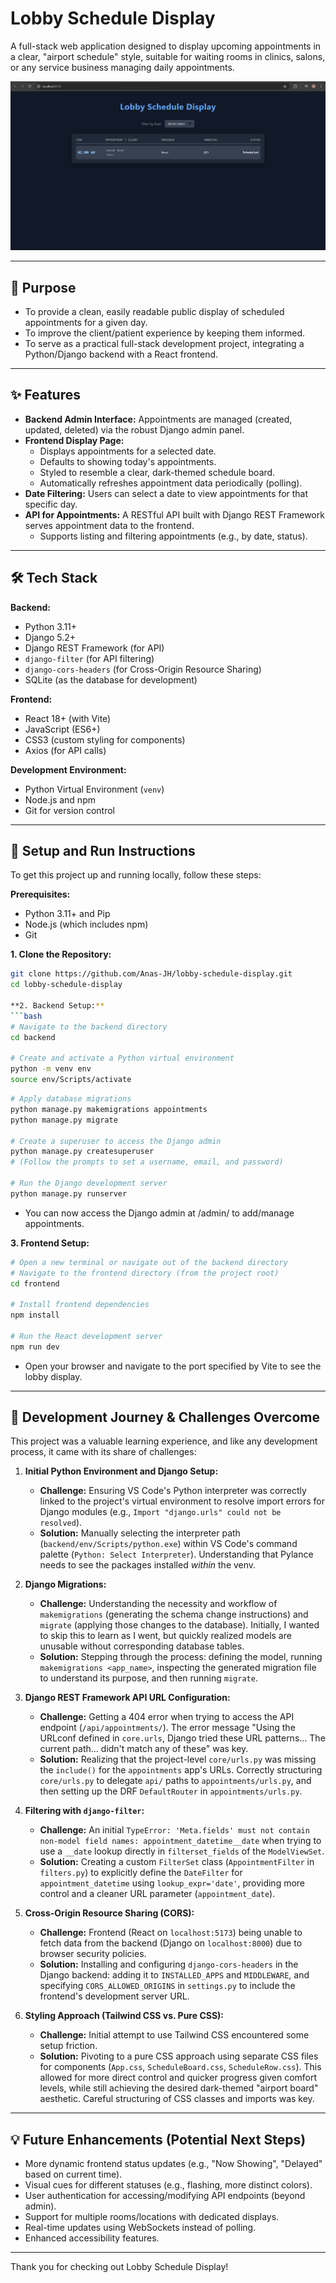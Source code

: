 # Lobby Schedule Display

A full-stack web application designed to display upcoming appointments in a clear, "airport schedule" style, suitable for waiting rooms in clinics, salons, or any service business managing daily appointments.

![Lobby Schedule Display Screenshot](<https://github.com/Anas-JH/lobby-schedule-display/blob/f22cb339fed587b63c21a3a5aff971755b37c4ab/Screenshot%20(428).png>) 

---

## 🎯 Purpose

*   To provide a clean, easily readable public display of scheduled appointments for a given day.
*   To improve the client/patient experience by keeping them informed.
*   To serve as a practical full-stack development project, integrating a Python/Django backend with a React frontend.

---

## ✨ Features

*   **Backend Admin Interface:** Appointments are managed (created, updated, deleted) via the robust Django admin panel.
*   **Frontend Display Page:**
    *   Displays appointments for a selected date.
    *   Defaults to showing today's appointments.
    *   Styled to resemble a clear, dark-themed schedule board.
    *   Automatically refreshes appointment data periodically (polling).
*   **Date Filtering:** Users can select a date to view appointments for that specific day.
*   **API for Appointments:** A RESTful API built with Django REST Framework serves appointment data to the frontend.
    *   Supports listing and filtering appointments (e.g., by date, status).

---

## 🛠️ Tech Stack

**Backend:**
*   Python 3.11+
*   Django 5.2+
*   Django REST Framework (for API)
*   `django-filter` (for API filtering)
*   `django-cors-headers` (for Cross-Origin Resource Sharing)
*   SQLite (as the database for development)

**Frontend:**
*   React 18+ (with Vite)
*   JavaScript (ES6+)
*   CSS3 (custom styling for components)
*   Axios (for API calls)

**Development Environment:**
*   Python Virtual Environment (`venv`)
*   Node.js and npm
*   Git for version control

---

## 🚀 Setup and Run Instructions

To get this project up and running locally, follow these steps:

**Prerequisites:**
*   Python 3.11+ and Pip
*   Node.js (which includes npm)
*   Git

**1. Clone the Repository:**
```bash
git clone https://github.com/Anas-JH/lobby-schedule-display.git
cd lobby-schedule-display

**2. Backend Setup:**
```bash
# Navigate to the backend directory
cd backend

# Create and activate a Python virtual environment
python -m venv env
source env/Scripts/activate
```


```bash
# Apply database migrations
python manage.py makemigrations appointments
python manage.py migrate

# Create a superuser to access the Django admin
python manage.py createsuperuser 
# (Follow the prompts to set a username, email, and password)

# Run the Django development server 
python manage.py runserver
```
*   You can now access the Django admin at /admin/ to add/manage appointments.

**3. Frontend Setup:**
```bash
# Open a new terminal or navigate out of the backend directory
# Navigate to the frontend directory (from the project root)
cd frontend

# Install frontend dependencies
npm install

# Run the React development server
npm run dev
```
*   Open your browser and navigate to the port specified by Vite to see the lobby display.

---

## 🧠 Development Journey & Challenges Overcome

This project was a valuable learning experience, and like any development process, it came with its share of challenges:

1.  **Initial Python Environment and Django Setup:**
    *   **Challenge:** Ensuring VS Code's Python interpreter was correctly linked to the project's virtual environment to resolve import errors for Django modules (e.g., `Import "django.urls" could not be resolved`).
    *   **Solution:** Manually selecting the interpreter path (`backend/env/Scripts/python.exe`) within VS Code's command palette (`Python: Select Interpreter`). Understanding that Pylance needs to see the packages installed *within* the venv.

2.  **Django Migrations:**
    *   **Challenge:** Understanding the necessity and workflow of `makemigrations` (generating the schema change instructions) and `migrate` (applying those changes to the database). Initially, I wanted to skip this to learn as I went, but quickly realized models are unusable without corresponding database tables.
    *   **Solution:** Stepping through the process: defining the model, running `makemigrations <app_name>`, inspecting the generated migration file to understand its purpose, and then running `migrate`.

3.  **Django REST Framework API URL Configuration:**
    *   **Challenge:** Getting a 404 error when trying to access the API endpoint (`/api/appointments/`). The error message "Using the URLconf defined in `core.urls`, Django tried these URL patterns... The current path... didn't match any of these" was key.
    *   **Solution:** Realizing that the project-level `core/urls.py` was missing the `include()` for the `appointments` app's URLs. Correctly structuring `core/urls.py` to delegate `api/` paths to `appointments/urls.py`, and then setting up the DRF `DefaultRouter` in `appointments/urls.py`.

4.  **Filtering with `django-filter`:**
    *   **Challenge:** An initial `TypeError: 'Meta.fields' must not contain non-model field names: appointment_datetime__date` when trying to use a `__date` lookup directly in `filterset_fields` of the `ModelViewSet`.
    *   **Solution:** Creating a custom `FilterSet` class (`AppointmentFilter` in `filters.py`) to explicitly define the `DateFilter` for `appointment_datetime` using `lookup_expr='date'`, providing more control and a cleaner URL parameter (`appointment_date`).

5.  **Cross-Origin Resource Sharing (CORS):**
    *   **Challenge:** Frontend (React on `localhost:5173`) being unable to fetch data from the backend (Django on `localhost:8000`) due to browser security policies.
    *   **Solution:** Installing and configuring `django-cors-headers` in the Django backend: adding it to `INSTALLED_APPS` and `MIDDLEWARE`, and specifying `CORS_ALLOWED_ORIGINS` in `settings.py` to include the frontend's development server URL.

6.  **Styling Approach (Tailwind CSS vs. Pure CSS):**
    *   **Challenge:** Initial attempt to use Tailwind CSS encountered some setup friction.
    *   **Solution:** Pivoting to a pure CSS approach using separate CSS files for components (`App.css`, `ScheduleBoard.css`, `ScheduleRow.css`). This allowed for more direct control and quicker progress given comfort levels, while still achieving the desired dark-themed "airport board" aesthetic. Careful structuring of CSS classes and imports was key.

---

## 💡 Future Enhancements (Potential Next Steps)

*   More dynamic frontend status updates (e.g., "Now Showing", "Delayed" based on current time).
*   Visual cues for different statuses (e.g., flashing, more distinct colors).
*   User authentication for accessing/modifying API endpoints (beyond admin).
*   Support for multiple rooms/locations with dedicated displays.
*   Real-time updates using WebSockets instead of polling.
*   Enhanced accessibility features.

---

Thank you for checking out Lobby Schedule Display!
```
